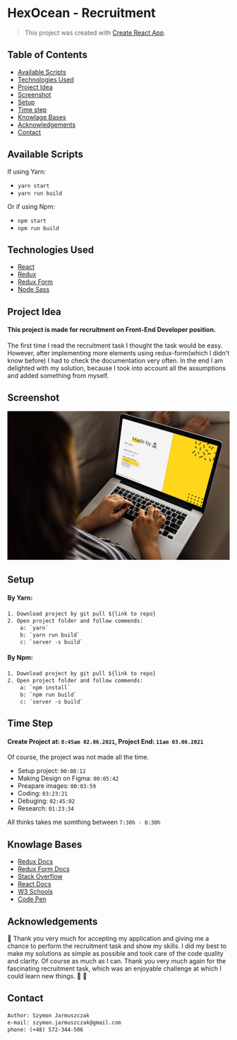 # HexOcean - Recruitment

> This project was created with [Create React App](https://github.com/facebook/create-react-app).

## Table of Contents

- [Available Scripts](#available-scripts)
- [Technologies Used](#technologies-used)
- [Project Idea](#project-idea)
- [Screenshot](#screenshot)
- [Setup](#setup)
- [Time step](#time-step)
- [Knowlage Bases](#knowlage-bases)
- [Acknowledgements](#acknowledgements)
- [Contact](#contact)

## Available Scripts

If using Yarn:

- `yarn start`
- `yarn run build`

Or if using Npm:

- `npm start`
- `npm run build`

## Technologies Used

- [React](https://github.com/facebook/create-react-app)
- [Redux](https://github.com/reduxjs/react-redux)
- [Redux Form](https://github.com/redux-form/redux-form)
- [Node Sass](https://github.com/sass/node-sass)

## Project Idea

#### This project is made for recruitment on Front-End Developer position.

The first time I read the recruitment task I thought the task would be easy. However, after implementing more elements using redux-form(which I didn't know before) I had to check the documentation very often. In the end I am delighted with my solution, because I took into account all the assumptions and added something from myself.

## Screenshot

![Page screenshot](./src/assets/image/moc_hexocean.jpg)

## Setup

#### By Yarn:

    1. Download project by git pull ${link to repo}
    2. Open project folder and follow commends:
        a: `yarn`
        b: `yarn run build`
        c: `server -s build`

#### By Npm:

    1. Download project by git pull ${link to repo}
    2. Open project folder and follow commends:
        a: `npm install`
        b: `npm run build`
        c: `server -s build`

## Time Step

#### Create Project at: `8:45am 02.06.2021`, Project End: `11am 03.06.2021`

Of course, the project was not made all the time.

- Setup project: `00:08:12`
- Making Design on Figma: `00:05:42`
- Preapare images: `00:03:59`
- Coding: `03:23:21`
- Debuging: `02:45:02`
- Research: `01:23:34`

All thinks takes me somthing between `7:30h - 8:30h`

## Knowlage Bases

- [Redux Docs](https://redux.js.org/introduction/getting-started)
- [Redux Form Docs](https://redux-form.com/8.2.2/docs/gettingstarted.md/)
- [Stack Overflow](https://stackoverflow.com/)
- [React Docs](https://pl.reactjs.org/docs/getting-started.html)
- [W3 Schools](https://www.w3schools.com/)
- [Code Pen](https://codepen.io/)

## Acknowledgements

👏 Thank you very much for accepting my application and giving me a chance to perform the recruitment task and show my skills. I did my best to make my solutions as simple as possible and took care of the code quality and clarity. Of course as much as I can. Thank you very much again for the fascinating recruitment task, which was an enjoyable challenge at which I could learn new things. 👊 🎉

## Contact

    Author: Szymon Jarmuszczak
    e-mail: szymon.jarmuszczak@gmail.com
    phone: (+48) 572-344-506
